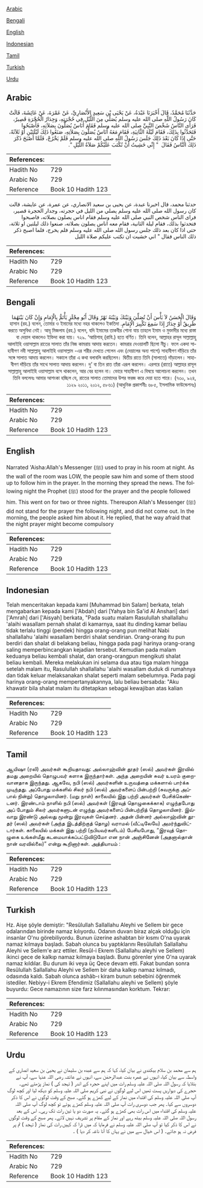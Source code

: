 [Arabic](#arabic)

[Bengali](#bengali)

[English](#english)

[Indonesian](#indonesian)

[Tamil](#tamil)

[Turkish](#turkish)

[Urdu](#urdu)

## Arabic


<div dir="rtl" lang="ar" style={{fontSize:'larger',backgroundColor:'#f8f9fa',padding:20}}>
حَدَّثَنَا مُحَمَّدٌ، قَالَ أَخْبَرَنَا عَبْدَةُ، عَنْ يَحْيَى بْنِ سَعِيدٍ الأَنْصَارِيِّ، عَنْ عَمْرَةَ، عَنْ عَائِشَةَ، قَالَتْ كَانَ رَسُولُ اللَّهِ صلى الله عليه وسلم يُصَلِّي مِنَ اللَّيْلِ فِي حُجْرَتِهِ، وَجِدَارُ الْحُجْرَةِ قَصِيرٌ، فَرَأَى النَّاسُ شَخْصَ النَّبِيِّ صلى الله عليه وسلم فَقَامَ أُنَاسٌ يُصَلُّونَ بِصَلاَتِهِ، فَأَصْبَحُوا فَتَحَدَّثُوا بِذَلِكَ، فَقَامَ لَيْلَةَ الثَّانِيَةِ، فَقَامَ مَعَهُ أُنَاسٌ يُصَلُّونَ بِصَلاَتِهِ، صَنَعُوا ذَلِكَ لَيْلَتَيْنِ أَوْ ثَلاَثَةً، حَتَّى إِذَا كَانَ بَعْدَ ذَلِكَ جَلَسَ رَسُولُ اللَّهِ صلى الله عليه وسلم فَلَمْ يَخْرُجْ، فَلَمَّا أَصْبَحَ ذَكَرَ ذَلِكَ النَّاسُ فَقَالَ ‏ "‏ إِنِّي خَشِيتُ أَنْ تُكْتَبَ عَلَيْكُمْ صَلاَةُ اللَّيْلِ ‏"‏‏.‏
</div>
<div style={{backgroundColor:'#f8f9fa',padding:20, marginBottom: 10}}><table> <thead> <tr> <th>References:</th> <th></th> </tr> </thead> <tbody><tr><td>Hadith No</td><td>729</td></tr><tr><td>Arabic No</td><td>729</td></tr><tr><td>Reference</td><td>Book 10 Hadith 123</td></tr></tbody></table></div>


<div dir="rtl" lang="ar" style={{fontSize:'larger',backgroundColor:'#f8f9fa',padding:20}}>
حدثنا محمد، قال اخبرنا عبدة، عن يحيى بن سعيد الانصاري، عن عمرة، عن عايشة، قالت كان رسول الله صلى الله عليه وسلم يصلي من الليل في حجرته، وجدار الحجرة قصير، فراى الناس شخص النبي صلى الله عليه وسلم فقام اناس يصلون بصلاته، فاصبحوا فتحدثوا بذلك، فقام ليلة الثانية، فقام معه اناس يصلون بصلاته، صنعوا ذلك ليلتين او ثلاثة، حتى اذا كان بعد ذلك جلس رسول الله صلى الله عليه وسلم فلم يخرج، فلما اصبح ذكر ذلك الناس فقال " اني خشيت ان تكتب عليكم صلاة الليل
</div>
<div style={{backgroundColor:'#f8f9fa',padding:20, marginBottom: 10}}><table> <thead> <tr> <th>References:</th> <th></th> </tr> </thead> <tbody><tr><td>Hadith No</td><td>729</td></tr><tr><td>Arabic No</td><td>729</td></tr><tr><td>Reference</td><td>Book 10 Hadith 123</td></tr></tbody></table></div>

## Bengali


<div dir="rtl" lang="bn" style={{fontSize:'larger',backgroundColor:'#f8f9fa',padding:20}}>
وَقَالَ الْحَسَنُ لاَ بَأْسَ أَنْ تُصَلِّيَ وَبَيْنَكَ وَبَيْنَهُ نَهْرٌ وَقَالَ أَبُو مِجْلَزٍ يَأْتَمُّ بِالْإِمَامِ وَإِنْ كَانَ بَيْنَهُمَا طَرِيقٌ أَوْ جِدَارٌ إِذَا سَمِعَ تَكْبِيرَ الْإِمَامِ. হাসান (রহ.) বলেন, তোমার ও ইমামের মধ্যে নহর থাকলেও ইকতিদা করতে অসুবিধা নেই। আবূ মিজলায (রহ.) বলেন, যদি ইমামের তাকবীর শোনা যায় তাহলে ইমাম ও মুক্তাদীর মধ্যে রাস্তা বা দেয়াল থাকলেও ইক্তিদা করা যায়। ৭২৯. ‘আয়িশাহ্ (রাযি.) হতে বর্ণিত। তিনি বলেন, আল্লাহর রাসূল সাল্লাল্লাহু আলাইহি ওয়াসাল্লাম রাতের সালাত তাঁর নিজ কামরায় আদায় করতেন। কামরার দেওয়ালটি ছিলো নীচু। ফলে একদা সাহাবীগণ নবী সাল্লাল্লাহু আলাইহি ওয়াসাল্লাম -এর শরীর দেখতে পেলেন এবং (দেয়ালের অন্য পাশে) সাহাবীগণ দাঁড়িয়ে তাঁর সঙ্গে সালাত আদায় করলেন। সকালে তাঁরা এ কথা বলাবলি করছিলেন। দ্বিতীয় রাতে তিনি (সালাতে) দাঁড়ালেন। সাহাবীগণ দাঁড়িয়ে তাঁর সাথে সালাত আদায় করলেন। দু’ বা তিন রাত তাঁরা এরূপ করলেন। এরপরে (রাতে) আল্লাহর রাসূল সাল্লাল্লাহু আলাইহি ওয়াসাল্লাম বসে থাকলেন, আর বের হলেন না। ভোরে সাহাবীগণ এ বিষয়ে আলোচনা করলেন। তখন তিনি বললেনঃ আমার আশংকা হচ্ছিল যে, রাতের সালাত তোমাদের উপর ফরজ করে দেয়া হতে পারে। (৭৩০, ৯২৪, ১১২৯ ২০১১, ২০১২, ৫৮৬১) (আধুনিক প্রকাশনীঃ ৬৮৫, ইসলামিক ফাউন্ডেশনঃ)
</div>
<div style={{backgroundColor:'#f8f9fa',padding:20, marginBottom: 10}}><table> <thead> <tr> <th>References:</th> <th></th> </tr> </thead> <tbody><tr><td>Hadith No</td><td>729</td></tr><tr><td>Arabic No</td><td>729</td></tr><tr><td>Reference</td><td>Book 10 Hadith 123</td></tr></tbody></table></div>

## English


<div dir="ltr" lang="en" style={{fontSize:'larger',backgroundColor:'#f8f9fa',padding:20}}>
Narrated 'Aisha:Allah's Messenger (ﷺ) used to pray in his room at night. As the wall of the room was LOW, the people saw him and some of them stood up to follow him in the prayer. In the morning they spread the news. The following night the Prophet (ﷺ) stood for the prayer and the people followed him. This went on for two or three nights. Thereupon Allah's Messenger (ﷺ) did not stand for the prayer the following night, and did not come out. In the morning, the people asked him about it. He replied, that he way afraid that the night prayer might become compulsory
</div>
<div style={{backgroundColor:'#f8f9fa',padding:20, marginBottom: 10}}><table> <thead> <tr> <th>References:</th> <th></th> </tr> </thead> <tbody><tr><td>Hadith No</td><td>729</td></tr><tr><td>Arabic No</td><td>729</td></tr><tr><td>Reference</td><td>Book 10 Hadith 123</td></tr></tbody></table></div>

## Indonesian


<div dir="ltr" lang="id" style={{fontSize:'larger',backgroundColor:'#f8f9fa',padding:20}}>
Telah menceritakan kepada kami [Muhammad bin Salam] berkata, telah mengabarkan kepada kami ['Abdah] dari [Yahya bin Sa'id Al Anshari] dari ['Amrah] dari ['Aisyah] berkata, "Pada suatu malam Rasulullah shallallahu 'alaihi wasallam pernah shalat di kamarnya, saat itu dinding kamar beliau tidak terlalu tinggi (pendek) hingga orang-orang pun melihat Nabi shallallahu 'alaihi wasallam berdiri shalat sendirian. Orang-orang itu pun berdiri dan shalat di belakang beliau, hingga pada pagi harinya orang-orang saling memperbincangkan kejadian tersebut. Kemudian pada malam keduanya beliau kembali shalat, dan orang-orangpun mengikuti shalat beliau kembali. Mereka melakukan ini selama dua atau tiga malam hingga setelah malam itu, Rasulullah shallallahu 'alaihi wasallam duduk di rumahnya dan tidak keluar melaksanakan shalat seperti malam sebelumnya. Pada pagi harinya orang-orang mempertanyakannya, lalu beliau bersabda: "Aku khawatir bila shalat malam itu ditetapkan sebagai kewajiban atas kalian
</div>
<div style={{backgroundColor:'#f8f9fa',padding:20, marginBottom: 10}}><table> <thead> <tr> <th>References:</th> <th></th> </tr> </thead> <tbody><tr><td>Hadith No</td><td>729</td></tr><tr><td>Arabic No</td><td>729</td></tr><tr><td>Reference</td><td>Book 10 Hadith 123</td></tr></tbody></table></div>

## Tamil


<div dir="ltr" lang="ta" style={{fontSize:'larger',backgroundColor:'#f8f9fa',padding:20}}>
ஆயிஷா (ரலி) அவர்கள் கூறியதாவது: அல்லாஹ்வின் தூதர் (ஸல்) அவர்கள் இரவில் தமது அறையில் தொழுபவர் களாக இருந்தார்கள். அந்த அறையின் சுவர் உயரம் குறைவானதாக இருந்தது. ஆகவே, நபி (ஸல்) அவர்களின் உருவத்தை மக்களால் பார்க்க முடிந்தது. அப்போது மக்களில் சிலர் நபி (ஸல்) அவர்களைப் பின்பற்றி (சுவருக்கு அப்பால் நின்று) தொழலாயினர். (மறு நாள்) காலையில் இது பற்றி அவர்கள் பேசிக்கெண்டனர். இரண்டாம் நாளில் நபி (ஸல்) அவர்கள் (இரவுத் தொழுகைக்காக) எழுந்தபோது அப் போதும் சிலர் அவர்களுடன் எழுந்து அவர்களைப் பின்பற்றித் தொழலாயினர். இவ்வாறு இரண்டு அல்லது மூன்று இரவுகள் செய்தனர். அதன் பின்னர் அல்லாஹ்வின் தூதர் (ஸல்) அவர்கள் (அந்த இடத்திற்குத் தொழ) வராமல் (வீட்டிலேயே) அமர்ந்துவிட்டார்கள். காலையில் மக்கள் இது பற்றி (நபியவர்களிடம்) பேசியபோது, “இரவுத் தொழுகை உங்கள்மீது கடமையாக்கப்பட்டுவிடுமோ என நான் அஞ்சினேன் (அதனால்தான் நான் வரவில்லை)” என்று கூறினார்கள். அத்தியாயம் :
</div>
<div style={{backgroundColor:'#f8f9fa',padding:20, marginBottom: 10}}><table> <thead> <tr> <th>References:</th> <th></th> </tr> </thead> <tbody><tr><td>Hadith No</td><td>729</td></tr><tr><td>Arabic No</td><td>729</td></tr><tr><td>Reference</td><td>Book 10 Hadith 123</td></tr></tbody></table></div>

## Turkish


<div dir="ltr" lang="tr" style={{fontSize:'larger',backgroundColor:'#f8f9fa',padding:20}}>
Hz. Aişe şöyle demiştir: "Resûlullah Sallallahu Aleyhi ve Sellem bir gece odalarından birinde namaz kılıyordu. Odanın duvarı biraz alçak olduğu için insanlar O'nu görebiliyordu. Bunun üzerine ashabtan bir kısmı O'na uyarak namaz kılmaya başladı. Sabah olunca bu yaptıklarını Resûlullah Sallallahu Aleyhi ve Sellem'e arz ettiler. Resûl-i Ekrem (Sallallahu aleyhi ve Sellem) ikinci gece de kalkıp namaz kılmaya başladı. Bunu görenler yine O'na uyarak namaz kıldılar. Bu durum iki veya üç Qece devam etti. Fakat bundan sonra Resûlullah Sallallahu Aleyhi ve Sellem bir daha kalkıp namaz kılmadı, odasında kaldı. Sabah olunca ashâb-ı kiram bunun sebebini öğrenmek istediler. Nebiyy-i Ekrem Efendimiz (Sallallahu aleyhi ve Sellem) şöyle buyurdu: Gece namazının size farz kılınmasından korktum. Tekrar:
</div>
<div style={{backgroundColor:'#f8f9fa',padding:20, marginBottom: 10}}><table> <thead> <tr> <th>References:</th> <th></th> </tr> </thead> <tbody><tr><td>Hadith No</td><td>729</td></tr><tr><td>Arabic No</td><td>729</td></tr><tr><td>Reference</td><td>Book 10 Hadith 123</td></tr></tbody></table></div>

## Urdu


<div dir="rtl" lang="ur" style={{fontSize:'larger',backgroundColor:'#f8f9fa',padding:20}}>
ہم سے محمد بن سلام بیکندی نے بیان کیا، کہا کہ ہم سے عبدہ بن سلیمان نے یحییٰ بن سعید انصاری کے واسطہ سے بیان کیا، انہوں نے عمرہ بنت عبدالرحمٰن سے، انہوں نے عائشہ رضی اللہ عنہا سے، آپ نے بتلایا کہ رسول اللہ صلی اللہ علیہ وسلم رات میں اپنے حجرہ کے اندر ( تہجد کی ) نماز پڑھتے تھے۔ حجرے کی دیواریں پست تھیں اس لیے لوگوں نے نبی کریم صلی اللہ علیہ وسلم کو دیکھ لیا اور کچھ لوگ آپ صلی اللہ علیہ وسلم کی اقتداء میں نماز کے لیے کھڑے ہو گئے۔ صبح کے وقت لوگوں نے اس کا ذکر دوسروں سے کیا۔ پھر جب دوسری رات آپ صلی اللہ علیہ وسلم کھڑے ہوئے تو کچھ لوگ آپ صلی اللہ علیہ وسلم کی اقتداء میں اس رات بھی کھڑے ہو گئے۔ یہ صورت دو یا تین رات تک رہی۔ اس کے بعد رسول اللہ صلی اللہ علیہ وسلم بیٹھ رہے اور نماز کے مقام پر تشریف نہیں لائے۔ پھر صبح کے وقت لوگوں نے اس کا ذکر کیا تو آپ صلی اللہ علیہ وسلم نے فرمایا کہ میں ڈرا کہ کہیں رات کی نماز ( تہجد ) تم پر فرض نہ ہو جائے۔ ( اس خیال سے میں نے یہاں کا آنا ناغہ کر دیا ) ۔
</div>
<div style={{backgroundColor:'#f8f9fa',padding:20, marginBottom: 10}}><table> <thead> <tr> <th>References:</th> <th></th> </tr> </thead> <tbody><tr><td>Hadith No</td><td>729</td></tr><tr><td>Arabic No</td><td>729</td></tr><tr><td>Reference</td><td>Book 10 Hadith 123</td></tr></tbody></table></div>